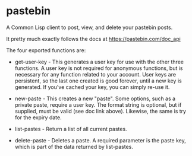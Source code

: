 # pastebin

A Common Lisp client to post, view, and delete your pastebin posts.

It pretty much exactly follows the docs at
https://pastebin.com/doc_api

The four exported functions are:

* get-user-key - This generates a user key for use with the other
  three functions. A user key is not required for anonymous functions,
  but is necessary for any function related to your account. User keys
  are persistent, so the last one created is good forever, until a new
  key is generated. If you've cached your key, you can simply re-use
  it.

* new-paste - This creates a new "paste". Some options, such as a
  private paste, require a user key. The format string is optional,
  but if supplied, must be valid (see doc link above). Likewise, the
  same is try for the expiry date.

* list-pastes - Return a list of all current pastes.

* delete-paste - Deletes a paste. A required parameter is the paste
  key, which is part of the data returned by list-pastes.
